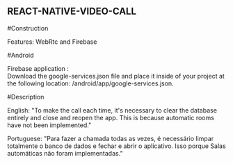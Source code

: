 ## REACT-NATIVE-VIDEO-CALL

#Construction

Features: WebRtc and Firebase

#Android

Firebase application : <Br>
Download the google-services.json file and place it inside of your project at the following location: /android/app/google-services.json.

#Description

English:
"To make the call each time, it's necessary to clear the database entirely and close and reopen the app. This is because automatic rooms have not been implemented."

Portuguese:
"Para fazer a chamada todas as vezes, é necessário limpar totalmente o banco de dados e fechar e abrir o aplicativo. Isso porque Salas automáticas não foram implementadas."
